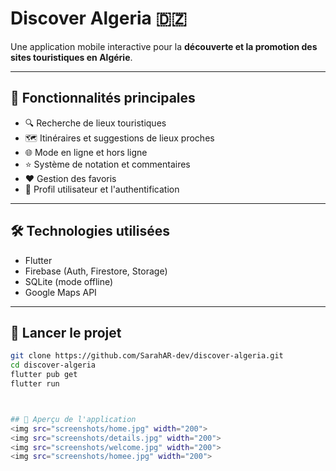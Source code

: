 # Discover Algeria 🇩🇿

Une application mobile interactive pour la **découverte et la promotion des sites touristiques en Algérie**.

---

## 📱 Fonctionnalités principales
- 🔍 Recherche de lieux touristiques
- 🗺️ Itinéraires et suggestions de lieux proches
- 🌐 Mode en ligne et hors ligne
- ⭐ Système de notation et commentaires
- ❤️ Gestion des favoris
- 👤 Profil utilisateur et l'authentification

---

## 🛠️ Technologies utilisées
- Flutter
- Firebase (Auth, Firestore, Storage)
- SQLite (mode offline)
- Google Maps API

---

## 🚀 Lancer le projet
```bash
git clone https://github.com/SarahAR-dev/discover-algeria.git
cd discover-algeria
flutter pub get
flutter run



## 📸 Aperçu de l'application
<img src="screenshots/home.jpg" width="200">
<img src="screenshots/details.jpg" width="200">
<img src="screenshots/welcome.jpg" width="200">
<img src="screenshots/homee.jpg" width="200">




